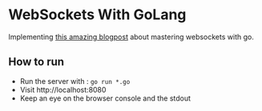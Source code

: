 # WebSockets With GoLang
Implementing [this amazing blogpost](https://programmingpercy.tech/blog/mastering-websockets-with-go/) about mastering websockets with go.


## How to run
- Run the server with : `go run *.go`
- Visit http://localhost:8080
- Keep an eye on the browser console and the stdout

